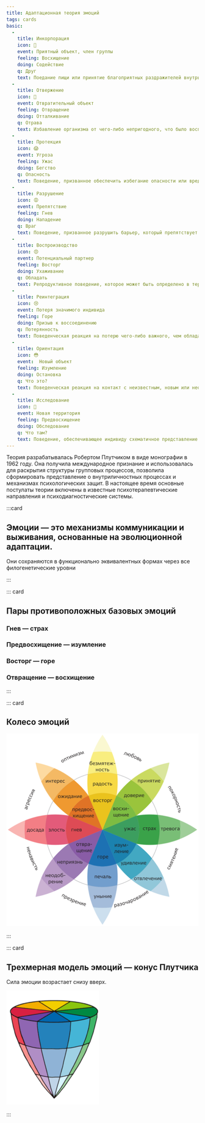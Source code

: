 ```yaml
---
title: Адаптационная теория эмоций 
tags: cards
basic:
  - 
    title: Инкорпорация
    icon: 🤩
    event: Приятный объект, член группы
    feeling: Восхищение
    doing: Содействие
    q: Друг
    text: Поедание пищи или принятие благоприятных раздражителей внутрь организма. Этот психологический механизм ещё известен как интроекция.
  - 
    title: Отвержение
    icon: 🤢
    event: Отвратительный объект
    feeling: Отвращение
    doing: Отталкивание
    q: Отрава
    text: Избавление организма от чего-либо непригодного, что было воспринято ранее.
  - 
    title: Протекция
    icon: 😱
    event: Угроза
    feeling: Ужас
    doing: Бегство
    q: Опасность
    text: Поведение, призванное обеспечить избегание опасности или вреда. Сюда относится бегство и любое другое действие, которое увеличивает расстояние между организмом и источником опасности.
  - 
    title: Разрушение
    icon: 😡
    event: Препятствие 
    feeling: Гнев
    doing: Нападение
    q: Враг
    text: Поведение, призванное разрушить барьер, который препятствует удовлетворению важной потребности.
  - 
    title: Воспроизводство
    icon: 😍
    event: Потенциальный партнер
    feeling: Восторг
    doing: Ухаживание
    q: Обладать
    text: Репродуктивное поведение, которое может быть определено в терминах приближения, тенденции к сохранению контакта и смешивания генетических материалов.
  - 
    title: Реинтеграция
    icon: 😢
    event: Потеря значимого индивида
    feeling: Горе
    doing: Призыв к воссоединению
    q: Потерянность
    text: Поведенческая реакция на потерю чего-либо важного, чем обладали или наслаждались. Его функция в обретении вновь опеки.
  - 
    title: Ориентация
    icon: 😳
    event:  Новый объект
    feeling: Изумление
    doing: Остановка
    q: Что это?
    text: Поведенческая реакция на контакт с неизвестным, новым или неопределенным объектом.
  - 
    title: Исследование
    icon: 🧐
    event: Новая территория
    feeling: Предвосхищение
    doing: Обследование
    q: Что там?
    text: Поведение, обеспечивающее индивиду схематичное представление о данной окружающей среде.
---
```


Теория разрабатывалась Робертом Плутчиком в виде монографии в 1962 году. Она получила международное признание и использовалась для раскрытия структуры групповых процессов, позволила сформировать представление о внутриличностных процессах и механизмах психологических защит. В настоящее время основные постулаты теории включены в известные психотерапевтические направления и психодиагностические системы.


:::card
## Эмоции — это механизмы коммуникации и выживания, основанные на эволюционной адаптации. 


Они сохраняются в функционально эквивалентных формах через все филогенетические уровни

<adaptive-main v-for="(emotion, id) in $frontmatter.basic" :key="emotion.title" :emotion="emotion" :id="id" />

:::


::: card

##  Пары противоположных базовых эмоций

### Гнев — страх
### Предвосхищение — изумление
### Восторг — горе
### Отвращение — восхищение

:::



::: card

## Колесо эмоций

![](./flower.svg)

:::


::: card

## Трехмерная модель эмоций — конус Плутчика

Сила эмоции возрастает снизу вверх.

![](./cone.png)

:::